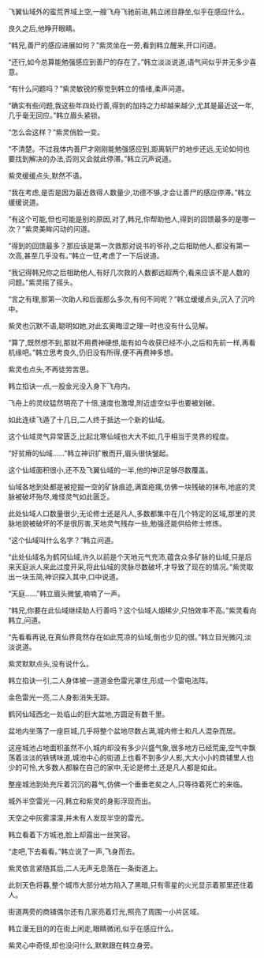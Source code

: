 
飞翼仙域外的蛮荒界域上空,一艘飞舟飞驰前进,韩立闭目静坐,似乎在感应什么。

良久之后,他睁开眼睛。

“韩兄,善尸的感应进展如何？”紫灵坐在一旁,看到韩立醒来,开口问道。

“还行,如今总算能勉强感应到善尸的存在了。”韩立淡淡说道,语气间似乎并无多少喜意。

“有什么问题吗？”紫灵敏锐的察觉到韩立的情绪,柔声问道。

“确实有些问题,我这些年四处行善,得到的加持之力却越来越少,尤其是最近这一年,几乎毫无回应。”韩立眉头紧锁。

“怎么会这样？”紫灵俏脸一变。

“不清楚。不过我体内善尸才刚刚能勉强感应到,距离斩尸的地步还远,无论如何也要找到解决的办法,否则又会就此停滞。”韩立沉声说道。

紫灵缓缓点头,默然不语。

“我在考虑,是否是因为最近救得人数量少,功德不够,才会让善尸的感应停滞。”韩立缓缓说道。

“有这个可能,但也可能是别的原因,对了,韩兄,你帮助他人,得到的回馈最多的是哪一次？”紫灵美眸闪动的问道。

“得到的回馈最多？那应该是第一次救那对说书的爷孙,之后相助他人,都没有第一次高,甚至几乎没有。”韩立一怔,考虑了一下后说道。

“我记得韩兄你之后相助他人,有好几次救的人数都远超两个,看来应该不是人数的问题。”紫灵摇了摇头。

“言之有理,那第一次助人和后面那么多次,有何不同呢？”韩立缓缓点头,沉入了沉吟中。

紫灵也沉默不语,聪明如她,对此玄奥晦涩之理一时也没有什么见解。

“算了,既然想不到,那就不用费神硬想,能有如今收获已经不小,之后和先前一样,再看机缘吧。”韩立思考良久,仍旧没有所得,便不再费神多想。

紫灵也点头,不再徒劳苦思。

韩立掐诀一点,一股金光没入身下飞舟内。

飞舟上的灵纹猛然明亮了十倍,速度也激增,附近虚空似乎也要被划破。

如此连续飞遁了十几日,二人终于抵达一个新的仙域。

这个仙域灵气异常匮乏,比起北寒仙域也大大不如,几乎相当于灵界的程度。

“好贫瘠的仙域……”韩立神识扩散而开,眉头很快皱起。

这个仙域面积很小,还不及飞翼仙域的一半,他的神识足够尽数覆盖。

仙域各地到处都是被挖掘一空的矿脉痕迹,满面疮痍,仿佛一块残破的抹布,地底的灵脉被破坏殆尽,难怪灵气如此匮乏。

此处仙域人口数量很少,无论修士还是凡人,多数都集中在几个特定的区域,那里的灵脉地貌被破坏的不是很厉害,天地灵气残存一些,勉强还能供给修士修炼。

“这个仙域叫什么名字？”韩立问道。

“此处仙域名为鹤冈仙域,许久以前是个天地元气充沛,蕴含众多矿脉的仙域,只是后来天庭派人来此过度开采,将此仙域的灵脉尽数破坏,才导致了现在的情况。”紫灵取出一块玉简,神识探入其中,口中说道。

“天庭……”韩立眉头微皱,喃喃了一声。

“韩兄,你要在此仙域继续助人行善吗？这个仙域人烟稀少,只怕效率不高。”紫灵看向韩立,问道。

“先看看再说,在真仙界竟然存在如此荒凉的仙域,倒也少见的很。”韩立目光微闪,淡淡说道。

紫灵默默点头,没有说什么。

韩立掐诀一引,二人身体被一道道金色雷光罩住,形成一个雷电法阵。

金色雷光一亮,二人身影消失无踪。

鹤冈仙域西北一处临山的巨大盆地,方圆足有数千里。

盆地内坐落了一座巨城,几乎将整个盆地尽数占满,城内修士和凡人混杂而居。

这座城池占地面积虽然不小,城内却没有多少兴盛气象,很多地方已经荒废,空气中飘荡着淡淡的铁锈味道,城池中心的街道上也看不到多少人影,大大小小的商铺里人也少的可怜,大多数人都躲在自己的家中,无论是修士,还是凡人都是如此。

整座城池到处充斥着沉沉的暮气,仿佛一个垂垂老矣之人,只等待着死亡的来临。

城外半空雷光一闪,韩立和紫灵的身影浮现而出。

天空之中灰雾濛濛,并未有人发现半空的雷光。

韩立看着下方城池,脸上却露出一丝笑容。

“走吧,下去看看。”韩立说了一声,飞身而去。

紫灵依言紧随其后,二人无声无息落在一条街道上。

此刻天色将暮,整个城市大部分地方陷入了黑暗,只有零星的火光显示着那里还住着人。

街道两旁的商铺偶尔还有几家亮着灯光,照亮了周围一小片区域。

韩立漫无目的的在街上闲走,眼睛微闭,似乎在感应什么。

紫灵心中奇怪,却也没问什么,默默跟在韩立身旁。
